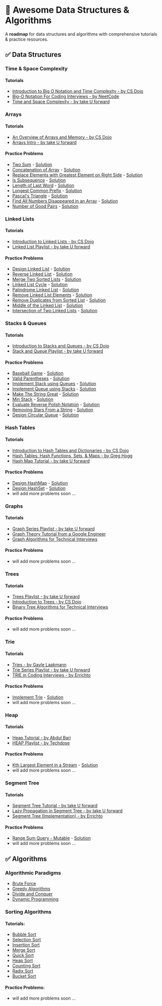 # 🚀 Awesome Data Structures & Algorithms

A **roadmap** for data structures and algorithms with comprehensive tutorials & practice resources.

## ✅ Data Structures

### Time & Space Complexity

#### Tutorials

- [Introduction to Big O Notation and Time Complexity - by CS Dojo](https://youtu.be/D6xkbGLQesk)
- [Big-O Notation For Coding Interviews - by NeetCode](https://youtu.be/BgLTDT03QtU)
- [Time and Space Complexity - by take U forward](https://youtu.be/FPu9Uld7W-E)

### Arrays

#### Tutorials

- [An Overview of Arrays and Memory - by CS Dojo](https://youtu.be/pmN9ExDf3yQ)
- [Arrays Intro - by take U forward](https://youtu.be/37E9ckMDdTk)

#### Practice Problems

- [Two Sum](https://leetcode.com/problems/two-sum/) - [Solution](https://youtu.be/KLlXCFG5TnA)
- [Concatenation of Array](https://leetcode.com/problems/concatenation-of-array/) - [Solution](https://youtu.be/68isPRHgcFQ)
- [Replace Elements with Greatest Element on Right Side](https://leetcode.com/problems/replace-elements-with-greatest-element-on-right-side/) - [Solution](https://youtu.be/ZHjKhUjcsaU)
- [Is Subsequence](https://leetcode.com/problems/is-subsequence/) - [Solution](https://youtu.be/99RVfqklbCE)
- [Length of Last Word](https://leetcode.com/problems/length-of-last-word/) - [Solution](https://youtu.be/KT9rltZTybQ)
- [Longest Common Prefix](https://leetcode.com/problems/longest-common-prefix/) - [Solution](https://youtu.be/0sWShKIJoo4)
- [Pascal's Triangle](https://leetcode.com/problems/pascals-triangle/) - [Solution](https://youtu.be/nPVEaB3AjUM)
- [Find All Numbers Disappeared in an Array](https://leetcode.com/problems/find-all-numbers-disappeared-in-an-array/) - [Solution](https://youtu.be/8i-f24YFWC4)
- [Number of Good Pairs](https://leetcode.com/problems/number-of-good-pairs/) - [Solution](https://youtu.be/BqhDFUo1rjs)

### Linked Lists

#### Tutorials

- [Introduction to Linked Lists - by CS Dojo](https://youtu.be/WwfhLC16bis)
- [Linked List Playlist - by take U forward](https://www.youtube.com/playlist?list=PLgUwDviBIf0rAuz8tVcM0AymmhTRsfaLU)

#### Practice Problems

- [Design Linked List](https://leetcode.com/problems/design-linked-list/) - [Solution](https://youtu.be/Wf4QhpdVFQo)
- [Reverse Linked List](https://leetcode.com/problems/reverse-linked-list/) - [Solution](https://youtu.be/G0_I-ZF0S38)
- [Merge Two Sorted Lists](https://leetcode.com/problems/merge-two-sorted-lists/) - [Solution](https://youtu.be/XIdigk956u0)
- [Linked List Cycle](https://leetcode.com/problems/linked-list-cycle/) - [Solution](https://youtu.be/gBTe7lFR3vc)
- [Palindrome Linked List](https://leetcode.com/problems/palindrome-linked-list/) - [Solution](https://youtu.be/yOzXms1J6Nk)
- [Remove Linked List Elements](https://leetcode.com/problems/remove-linked-list-elements/) - [Solution](https://youtu.be/JI71sxtHTng)
- [Remove Duplicates from Sorted List](https://leetcode.com/problems/remove-duplicates-from-sorted-list/) - [Solution](https://youtu.be/p10f-VpO4nE)
- [Middle of the Linked List](https://leetcode.com/problems/middle-of-the-linked-list/) - [Solution](https://youtu.be/A2_ldqM4QcY)
- [Intersection of Two Linked Lists](https://leetcode.com/problems/intersection-of-two-linked-lists/) - [Solution](https://youtu.be/D0X0BONOQhI)

### Stacks & Queues

#### Tutorials

- [Introduction to Stacks and Queues - by CS Dojo](https://youtu.be/A3ZUpyrnCbM)
- [Stack and Queue Playlist - by take U forward](https://www.youtube.com/playlist?list=PLgUwDviBIf0pOd5zvVVSzgpo6BaCpHT9c)

#### Practice Problems

- [Baseball Game](https://leetcode.com/problems/baseball-game/) - [Solution](https://youtu.be/Id_tqGdsZQI)
- [Valid Parentheses](https://leetcode.com/problems/valid-parentheses/) - [Solution](https://youtu.be/WTzjTskDFMg)
- [Implement Stack using Queues](https://leetcode.com/problems/implement-stack-using-queues/) - [Solution](https://youtu.be/rW4vm0-DLYc)
- [Implement Queue using Stacks](https://leetcode.com/problems/implement-queue-using-stacks/) - [Solution](https://youtu.be/eanwa3ht3YQ)
- [Make The String Great](https://leetcode.com/problems/make-the-string-great/) - [Solution](https://youtu.be/10tBWNjzvtw)
- [Min Stack](https://leetcode.com/problems/min-stack/) - [Solution](https://youtu.be/qkLl7nAwDPo)
- [Evaluate Reverse Polish Notation](https://leetcode.com/problems/evaluate-reverse-polish-notation/) - [Solution](https://youtu.be/iu0082c4HDE)
- [Removing Stars From a String](https://leetcode.com/problems/removing-stars-from-a-string/) - [Solution](https://youtu.be/pRyFZIaKegA)
- [Design Circular Queue](https://leetcode.com/problems/design-circular-queue/) - [Solution](https://youtu.be/aBbsfn863oA)

### Hash Tables

#### Tutorials

- [Introduction to Hash Tables and Dictionaries - by CS Dojo](https://youtu.be/sfWyugl4JWA)
- [Hash Tables: Hash Functions, Sets, & Maps - by Greg Hogg](https://youtu.be/iZyxNEBpqFY)
- [Hash Map Tutorial - by take U forward](https://youtu.be/KEs5UyBJ39g)

#### Practice Problems

- [Design HashMap](https://leetcode.com/problems/design-hashmap/) - [Solution](https://youtu.be/cNWsgbKwwoU)
- [Design HashSet](https://leetcode.com/problems/design-hashset/) - [Solution](https://youtu.be/VymjPQUXjL8)
- will add more problems soon ...

### Graphs

#### Tutorials

- [Graph Series Playlist - by take U forward](https://www.youtube.com/playlist?list=PLgUwDviBIf0oE3gA41TKO2H5bHpPd7fzn)
- [Graph Theory Tutorial from a Google Engineer](https://youtu.be/09_LlHjoEiY)
- [Graph Algorithms for Technical Interviews](https://youtu.be/tWVWeAqZ0WU)

#### Practice Problems

- will add more problems soon ...

### Trees

#### Tutorials

- [Trees Playlist - by take U forward](https://www.youtube.com/playlist?list=PLgUwDviBIf0q8Hkd7bK2Bpryj2xVJk8Vk)
- [Introduction to Trees - by CS Dojo](https://youtu.be/1-l_UOFi1Xw)
- [Binary Tree Algorithms for Technical Interviews](https://youtu.be/fAAZixBzIAI)

#### Practice Problems

- will add more problems soon ...

### Trie

#### Tutorials

- [Tries - by Gayle Laakmann](https://youtu.be/zIjfhVPRZCg)
- [Trie Series Playlist - by take U forward](https://www.youtube.com/playlist?list=PLgUwDviBIf0pcIDCZnxhv0LkHf5KzG9zp)
- [TRIE in Coding Interviews - by Errichto](https://www.youtube.com/live/MyiHeqtwOWQ)

#### Practice Problems

- [Implement Trie](https://leetcode.com/problems/implement-trie-prefix-tree/) - [Solution](https://youtu.be/oobqoCJlHA0)
- will add more problems soon ...

### Heap

#### Tutorials

- [Heap Tutorial - by Abdul Bari](https://youtu.be/HqPJF2L5h9U)
- [HEAP Playlist - by Techdose](https://www.youtube.com/playlist?list=PLEJXowNB4kPyP2PdMhOUlTY6GrRIITx28)

#### Practice Problems

- [Kth Largest Element in a Stream](https://leetcode.com/problems/kth-largest-element-in-a-stream/) - [Solution](https://youtu.be/hOjcdrqMoQ8)
- will add more problems soon ...

### Segment Tree

#### Tutorials

- [Segment Tree Tutorial - by take U forward](https://youtu.be/-dUiRtJ8ot0)
- [Lazy Propagation in Segment Tree - by take U forward](https://youtu.be/rwXVCELcrqU)
- [Segment Tree (Implementation) - by Errichto](https://www.youtube.com/live/2FShdqn-Oz8)

#### Practice Problems

- [Range Sum Query - Mutable](https://leetcode.com/problems/range-sum-query-mutable/) - [Solution](https://youtu.be/G9GRvQRtGOc)
- will add more problems soon ...

## ✅ Algorithms

### Algorithmic Paradigms

- [Brute Force](https://youtu.be/kdTpUjd71G8)
- [Greedy Algorithms](https://youtu.be/lfQvPHGtu6Q)
- [Divide and Conquer](https://youtu.be/YOh6hBtX5l0)
- [Dynamic Programming](https://youtu.be/vYquumk4nWw)

### Sorting Algorithms

#### Tutorials:

- [Bubble Sort](https://youtu.be/xli_FI7CuzA)
- [Selection Sort](https://youtu.be/g-PGLbMth_g)
- [Insertion Sort](https://youtu.be/JU767SDMDvA)
- [Merge Sort](https://youtu.be/4VqmGXwpLqc)
- [Quick Sort](https://youtu.be/Hoixgm4-P4M)
- [Heap Sort](https://youtu.be/2DmK_H7IdTo)
- [Counting Sort](https://youtu.be/OKd534EWcdk)
- [Radix Sort](https://youtu.be/XiuSW_mEn7g)
- [Bucket Sort](https://youtu.be/VuXbEb5ywrU)

#### Practice Problems:

- will add more problems soon ...
